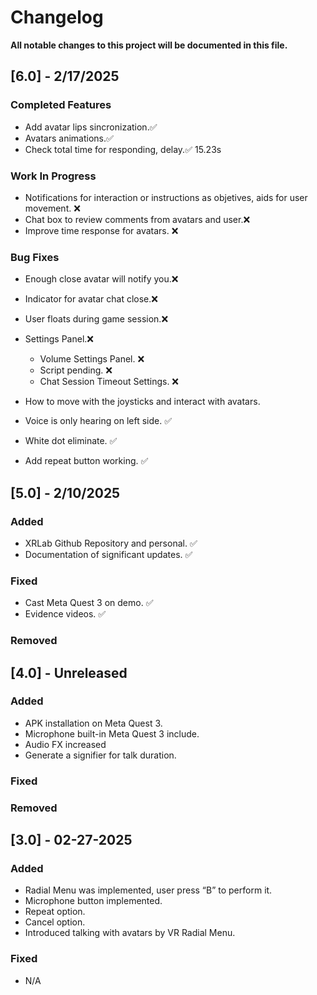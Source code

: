 # Changelog

**All notable changes to this project will be documented in this file.**

## [6.0] - 2/17/2025

### Completed Features

- Add avatar lips sincronization.✅
- Avatars animations.✅
- Check total time for responding, delay.✅ 15.23s

### Work In Progress

- Notifications for interaction or instructions as objetives, aids for user movement. ❌
- Chat box to review comments from avatars and user.❌
- Improve time response for avatars. ❌

### Bug Fixes
- Enough close avatar will notify you.❌
- Indicator for avatar chat close.❌
- User floats during game session.❌
- Settings Panel.❌
    - Volume Settings Panel. ❌
    - Script pending. ❌
    - Chat Session Timeout Settings. ❌
- How to move with the joysticks and interact with avatars.
- Voice is only hearing on left side. ✅
- White dot eliminate. ✅

- Add repeat button working. ✅

## [5.0] - 2/10/2025

### Added

- XRLab Github Repository and personal. ✅
- Documentation of significant updates. ✅

### Fixed

- Cast Meta Quest 3 on demo. ✅
- Evidence videos. ✅

### Removed

## [4.0] - Unreleased

### Added
- APK installation on Meta Quest 3.
- Microphone built-in Meta Quest 3 include.
- Audio FX increased
- Generate a signifier for talk duration. 

### Fixed

### Removed

## [3.0] - 02-27-2025

### Added

- Radial Menu was implemented, user press “B” to perform it.
- Microphone button implemented.
- Repeat option.
- Cancel option.
- Introduced talking with avatars by VR Radial Menu.

### Fixed

- N/A